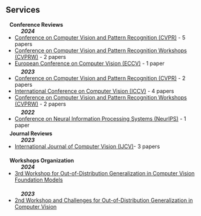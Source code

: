 ## Services
<h4 style="margin:0 10px 0;">Conference Reviews</h4>

<h5 style="margin:0 40px 0;"> 2024 </h5>
<ul style="margin:0 0 5px;">
  <li><a href="http://cvpr2024.thecvf.com/"><autocolor>Conference on Computer Vision and Pattern Recognition (CVPR)</autocolor></a> - 5 papers</li>
  <li><a href="https://generative-vision.github.io/workshop-CVPR-24/"><autocolor>Conference on Computer Vision and Pattern Recognition Workshops (CVPRW)</autocolor></a> - 2 papers</li>
  <li><a href="https://eccv.ecva.net/"><autocolor>European Conference on Computer Vision (ECCV)</autocolor></a> - 1 paper</li>
</ul>
<h5 style="margin:0 40px 0;"> 2023 </h5>
<ul style="margin:0 0 5px;">
  <li><a href="http://cvpr2023.thecvf.com/"><autocolor>Conference on Computer Vision and Pattern Recognition (CVPR)</autocolor></a> - 2 papers</li>
  <li><a href="http://iccv2023.thecvf.com/"><autocolor>International Conference on Computer Vision (ICCV)</autocolor></a> - 4 papers</li>
  <li><a href="https://generative-vision.github.io/workshop-CVPR-23/"><autocolor>Conference on Computer Vision and Pattern Recognition Workshops (CVPRW)</autocolor></a> - 2 papers</li>
</ul>
<h5 style="margin:0 40px 0;"> 2022 </h5>
<ul style="margin:0 0 5px;">
  <li><a href="https://nips.cc/Conferences/2022"><autocolor>Conference on Neural Information Processing Systems (NeurIPS)</autocolor></a> - 1 paper</li>
</ul>

<h4 style="margin:0 10px 0;">Journal Reviews</h4>
<h5 style="margin:0 40px 0;"> 2023 </h5>
<ul style="margin:0 0 20px;">
  <li><a href="https://www.springer.com/journal/11263"><autocolor>International Journal of Computer Vision (IJCV)</autocolor></a>- 3 papers</li>
</ul>
<h4 style="margin:0 10px 0;">Workshops Organization</h4>
<h5 style="margin:0 40px 0;"> 2024 </h5>
<ul style="margin:0 0 20px;">
  <li><a href="http://www.ood-cv.org"><autocolor>3rd Workshop for Out-of-Distribution Generalization in Computer Vision Foundation Models</autocolor></a></li>
</ul>
<h5 style="margin:0 40px 0;"> 2023 </h5>
<ul style="margin:0 0 20px;">
  <li><a href="http://www.ood-cv.org"><autocolor>2nd Workshop and Challenges for Out-of-Distribution Generalization in Computer Vision</autocolor></a></li>
</ul>